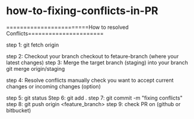 # how-to-fixing-conflicts-in-PR

========================How to resolved Conflicts======================

step 1: git fetch origin
	
step 2: Checkout your branch
	checkout to fetaure-branch (where your latest changes)
step 3: Merge the target branch (staging) into your branch
	git merge origin/staging
	
step 4: Resolve conflicts manually check you want to accept current changes or incoming changes (option)

step 5: git status
Step 6: git add .
step 7: git commit -m "fixing conflicts"
step 8: git push origin <feature_branch>
step 9: check PR on (github or bitbucket)
